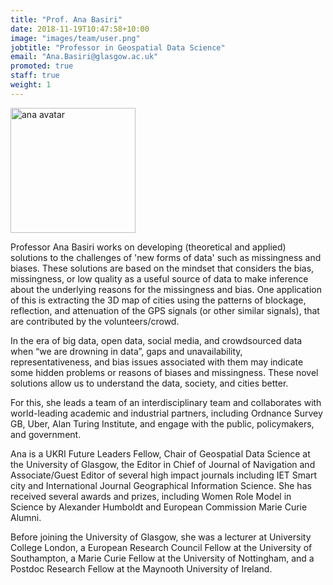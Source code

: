 ```yaml
---
title: "Prof. Ana Basiri"
date: 2018-11-19T10:47:58+10:00
image: "images/team/user.png"
jobtitle: "Professor in Geospatial Data Science"
email: "Ana.Basiri@glasgow.ac.uk"
promoted: true
staff: true
weight: 1
---
```


<img src="/images/team/ana.jpg" alt="ana avatar" width="200"/>

Professor Ana Basiri works on developing (theoretical and applied) solutions to the challenges of 'new forms of data' such as missingness and biases. These solutions are based on the mindset that considers the bias, missingness, or low quality as a useful source of data to make inference about the underlying reasons for the missingness and bias. One application of this is extracting the 3D map of cities using the patterns of blockage, reflection, and attenuation of the GPS signals (or other similar signals), that are contributed by the volunteers/crowd.
 
In the era of big data, open data, social media, and crowdsourced data when “we are drowning in data”, gaps and unavailability, representativeness, and bias issues associated with them may indicate some hidden problems or reasons of biases and missingness. These novel solutions allow us to understand the data, society, and cities better.
 
For this, she leads a team of an interdisciplinary team and collaborates with world-leading academic and industrial partners, including Ordnance Survey GB, Uber, Alan Turing Institute, and engage with the public, policymakers, and government.
 
Ana is a UKRI Future Leaders Fellow, Chair of Geospatial Data Science at the University of Glasgow, the Editor in Chief of Journal of Navigation and Associate/Guest Editor of several high impact journals including IET Smart city and International Journal Geographical Information Science. She has received several awards and prizes, including Women Role Model in Science by Alexander Humboldt and European Commission Marie Curie Alumni.
 
Before joining the University of Glasgow, she was a lecturer at University College London, a European Research Council Fellow at the University of Southampton, a Marie Curie Fellow at the University of Nottingham, and a Postdoc Research Fellow at the Maynooth University of Ireland.
